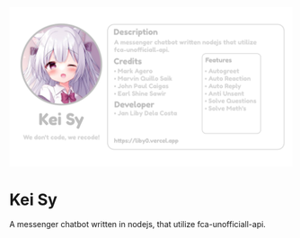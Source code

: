 ![Kei Sy](https://github.com/libyzxy0/Kei-Sy/blob/main/kei_thumb.png?raw=true)
# Kei Sy
A messenger chatbot written in nodejs, that utilize fca-unofficiall-api.
